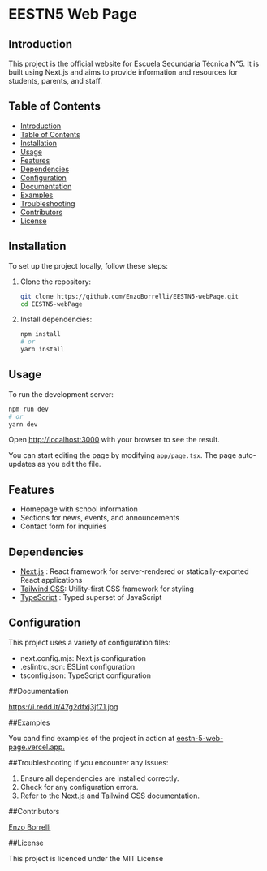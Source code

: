 # EESTN5 Web Page

## Introduction
This project is the official website for Escuela Secundaria Técnica N°5. It is built using Next.js and aims to provide information and resources for students, parents, and staff.

## Table of Contents
- [Introduction](#introduction)
- [Table of Contents](#table-of-contents)
- [Installation](#installation)
- [Usage](#usage)
- [Features](#features)
- [Dependencies](#dependencies)
- [Configuration](#configuration)
- [Documentation](#documentation)
- [Examples](#examples)
- [Troubleshooting](#troubleshooting)
- [Contributors](#contributors)
- [License](#license)

## Installation
To set up the project locally, follow these steps:

1. Clone the repository:
    ```bash
    git clone https://github.com/EnzoBorrelli/EESTN5-webPage.git
    cd EESTN5-webPage
    ```
2. Install dependencies:
    ```bash
    npm install
    # or
    yarn install
    ```

## Usage
To run the development server:
```bash
npm run dev
# or
yarn dev
```
Open [http://localhost:3000](http://localhost:3000) with your browser to see the result.

You can start editing the page by modifying `app/page.tsx`. The page auto-updates as you edit the file.


## Features
- Homepage with school information
- Sections for news, events, and announcements
- Contact form for inquiries

## Dependencies
- [Next.js](https://nextjs.org/) : React framework for server-rendered or statically-exported React applications
- [Tailwind CSS](https://tailwindcss.com/): Utility-first CSS framework for styling
- [TypeScript](https://www.typescriptlang.org/) : Typed superset of JavaScript

## Configuration
This project uses a variety of configuration files:
- next.config.mjs: Next.js configuration
- .eslintrc.json: ESLint configuration
- tsconfig.json: TypeScript configuration

##Documentation

https://i.redd.it/47g2dfxj3jf71.jpg

##Examples

You cand find examples of the project in action at [eestn-5-web-page.vercel.app.](https://eestn-5-web-page.vercel.app/)

##Troubleshooting
If you encounter any issues:
1. Ensure all dependencies are installed correctly.
2. Check for any configuration errors.
3. Refer to the Next.js and Tailwind CSS documentation.

##Contributors

[Enzo Borrelli](https://github.com/EnzoBorrelli)

##License

This project is licenced under the MIT License


